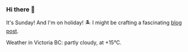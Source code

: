 ### Hi there :wave:

It's Sunday! And I'm on holiday! :desert_island: I might be crafting a fascinating [blog post](https://benjaminwuethrich.dev).

Weather in Victoria BC: partly cloudy, at +15°C.
